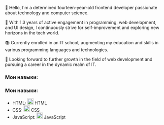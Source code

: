 👋 Hello, I'm a determined fourteen-year-old frontend developer passionate about technology and computer science.

🚀 With 1.3 years of active engagement in programming, web development, and UI design, I continuously strive for self-improvement and exploring new horizons in the tech world.

📚 Currently enrolled in an IT school, augmenting my education and skills in various programming languages and technologies.

💼 Looking forward to further growth in the field of web development and pursuing a career in the dynamic realm of IT.

### Мои навыки:

### Мои навыки:

- HTML: <img src="https://cdnjs.cloudflare.com/ajax/libs/font-awesome/5.15.4/css/all.min.css" width="20" height="20"> HTML
- CSS: <img src="https://cdnjs.cloudflare.com/ajax/libs/font-awesome/5.15.4/css/all.min.css" width="20" height="20"> CSS
- JavaScript: <img src="https://cdnjs.cloudflare.com/ajax/libs/font-awesome/5.15.4/css/all.min.css" width="20" height="20"> JavaScript
